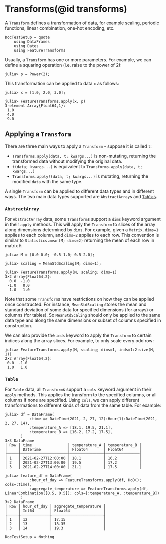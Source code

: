 # Transforms(@id transforms)

A `Transform` defines a transformation of data, for example scaling, periodic functions, linear combination, one-hot encoding, etc.

```@meta
DocTestSetup = quote
    using DataFrames
    using Dates
    using FeatureTransforms
```

Usually, a `Transform` has one or more parameters. For example, we can define a squaring operation (i.e. raise to the power of 2):

```jldoctest transforms
julia> p = Power(2);
```

This transformation can be applied to data `x` as follows:

```jldoctest transforms
julia> x = [1.0, 2.0, 3.0];

julia> FeatureTransforms.apply(x, p)
3-element Array{Float64,1}:
 1.0
 4.0
 9.0
```

## Applying a `Transform`

There are three main ways to apply a `Transform` - suppose it is called `t`:

* `Transforms.apply(data, t; kwargs...)` is non-mutating, returning the transformed data without modifying the original data.
* `t(data; kwargs...)` is equivalent to `Transforms.apply(data, t; kwargs...)`
* `Transforms.apply!(data, t; kwargs...)` is mutating, returning the modified `data` with the same type.

A single `Transform` can be applied to different data types and in different ways. The two main data types supported are `AbstractArray`s and [`Table`s](https://github.com/JuliaData/Tables.jl).

### `AbstractArray`

For `AbstractArray` data, some `Transform`s support a `dims` keyword argument in their `apply` methods. This will apply the `Transform` to slices of the array along dimensions determined by `dims`. For example, given a `Matrix`, `dims=1` applies to each column, and `dims=2` applies
to each row. This convention is similar to `Statistics.mean(M; dims=2)` returning the mean of each row in matrix `M`.

```jldoctest transforms
julia> M = [0.0 0.0; -0.5 1.0; 0.5 2.0];

julia> scaling = MeanStdScaling(M; dims=1);

julia> FeatureTransforms.apply(M, scaling; dims=1)
3×2 Array{Float64,2}:
  0.0  -1.0
 -1.0   0.0
  1.0   1.0
```

Note that some `Transform`s have restrictions on how they can be applied once constructed. For instance, `MeanStdScaling` stores the mean and standard deviation of some data for specified dimensions (for arrays) or columns (for tables). So `MeanStdScaling` should only be applied to the same data type and along the same dimensions or subset of columns specified in construction.

We can also provide the `inds` keyword to apply the `Transform` to certain indices along the
array slices. For example, to only scale every odd row:

```jldoctest transforms
julia> FeatureTransforms.apply(M, scaling; dims=1, inds=1:2:size(M, 1))
2×2 Array{Float64,2}:
 0.0  -1.0
 1.0   1.0
```

### `Table`

For `Table` data, all `Transform`s support a `cols` keyword argument in their `apply` methods. This applies the transform to the specified columns, or all columns if none are specified. Using `cols`, we can apply different transformations to different kinds of data from the same table. For example:

```jldoctest transforms
julia> df = DataFrame(
           :time => DateTime(2021, 2, 27, 12):Hour(1):DateTime(2021, 2, 27, 14),
           :temperature_A => [18.1, 19.5, 21.1],
           :temperature_B => [16.2, 17.2, 17.5],
       )
3×3 DataFrame
│ Row │ time                │ temperature_A │ temperature_B │
│     │ DateTime            │ Float64       │ Float64       │
├─────┼─────────────────────┼───────────────┼───────────────┤
│ 1   │ 2021-02-27T12:00:00 │ 18.1          │ 16.2          │
│ 2   │ 2021-02-27T13:00:00 │ 19.5          │ 17.2          │
│ 3   │ 2021-02-27T14:00:00 │ 21.1          │ 17.5          │

julia> feature_df = DataFrame(
           :hour_of_day => FeatureTransforms.apply(df, HoD(); cols=:time),
           :aggregate_temperature => FeatureTransforms.apply(df, LinearCombination([0.5, 0.5]); cols=[:temperature_A, :temperature_B])
       )
3×2 DataFrame
│ Row │ hour_of_day │ aggregate_temperature │
│     │ Int64       │ Float64               │
├─────┼─────────────┼───────────────────────┤
│ 1   │ 12          │ 17.15                 │
│ 2   │ 13          │ 18.35                 │
│ 3   │ 14          │ 19.3                  │
```

```@meta
DocTestSetup = Nothing
```
